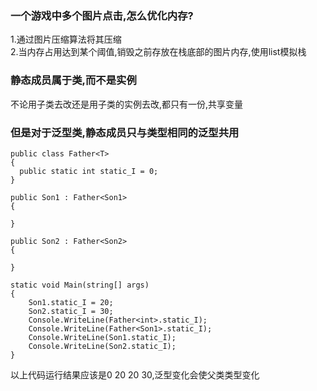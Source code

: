 ### 一个游戏中多个图片点击,怎么优化内存?
1.通过图片压缩算法将其压缩<br>
2.当内存占用达到某个阈值,销毁之前存放在栈底部的图片内存,使用list模拟栈<br>

### 静态成员属于类,而不是实例
不论用子类去改还是用子类的实例去改,都只有一份,共享变量

### 但是对于泛型类,静态成员只与类型相同的泛型共用
```
public class Father<T>
{
  public static int static_I = 0;
}

public Son1 : Father<Son1>
{

}

public Son2 : Father<Son2>
{

}

static void Main(string[] args)
{
    Son1.static_I = 20;
    Son2.static_I = 30;
    Console.WriteLine(Father<int>.static_I);
    Console.WriteLine(Father<Son1>.static_I);
    Console.WriteLine(Son1.static_I);
    Console.WriteLine(Son2.static_I);
}
```
以上代码运行结果应该是0 20 20 30,泛型变化会使父类类型变化
